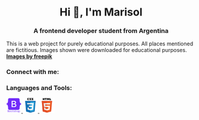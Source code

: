 <h1 align="center">Hi 👋, I'm Marisol</h1>
<h3 align="center">A frontend developer student from Argentina</h3>

This is a web project for purely educational purposes. All places mentioned are fictitious. Images shown were downloaded for educational purposes. **<a href="https://www.freepik.es/foto-gratis/amigos-brindis-fiesta-terraza_5038010.htm#fromView=image_search&page=1&position=0&uuid=2337f551-f2c7-4087-aa9f-29a6e5b71bd2">Images by freepik</a>**

<h3 align="left">Connect with me:</h3>
<p align="left">
</p>

<h3 align="left">Languages and Tools:</h3>
<p align="left"> <a href="https://getbootstrap.com" target="_blank" rel="noreferrer"> <img src="https://raw.githubusercontent.com/devicons/devicon/master/icons/bootstrap/bootstrap-plain-wordmark.svg" alt="bootstrap" width="40" height="40"/> </a> <a href="https://www.w3schools.com/css/" target="_blank" rel="noreferrer"> <img src="https://raw.githubusercontent.com/devicons/devicon/master/icons/css3/css3-original-wordmark.svg" alt="css3" width="40" height="40"/> </a> <a href="https://www.w3.org/html/" target="_blank" rel="noreferrer"> <img src="https://raw.githubusercontent.com/devicons/devicon/master/icons/html5/html5-original-wordmark.svg" alt="html5" width="40" height="40"/> </a> </p>
